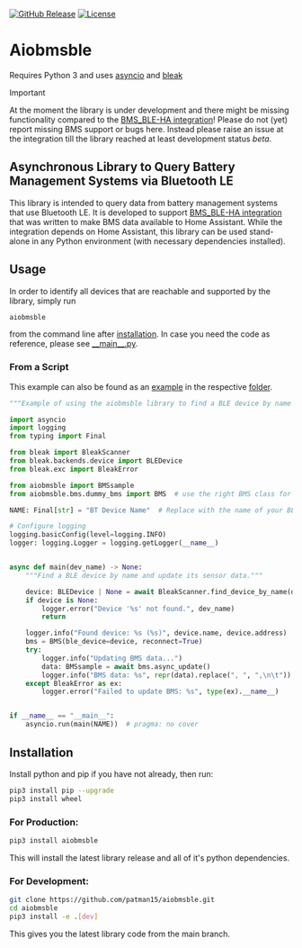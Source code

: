[![GitHub Release][releases-shield]](https://pypi.org/p/aiobmsble/)
[![License][license-shield]](LICENSE)

# Aiobmsble
Requires Python 3 and uses [asyncio](https://pypi.org/project/asyncio/) and [bleak](https://pypi.org/project/bleak/)
> [!IMPORTANT]
> At the moment the library is under development and there might be missing functionality compared to the [BMS_BLE-HA integration](https://github.com/patman15/BMS_BLE-HA/)!
> Please do not (yet) report missing BMS support or bugs here. Instead please raise an issue at the integration till the library reached at least development status *beta*.

## Asynchronous Library to Query Battery Management Systems via Bluetooth LE
This library is intended to query data from battery management systems that use Bluetooth LE. It is developed to support [BMS_BLE-HA integration](https://github.com/patman15/BMS_BLE-HA/) that was written to make BMS data available to Home Assistant. While the integration depends on Home Assistant, this library can be used stand-alone in any Python environment (with necessary dependencies installed).

## Usage
In order to identify all devices that are reachable and supported by the library, simply run
```bash
aiobmsble
```
from the command line after [installation](#installation). In case you need the code as reference, please see [\_\_main\_\_.py](/aiobmsble/__main__.py).

### From a Script
This example can also be found as an [example](/examples/minimal.py) in the respective [folder](/main/examples).
```python
"""Example of using the aiobmsble library to find a BLE device by name and print its senosr data."""

import asyncio
import logging
from typing import Final

from bleak import BleakScanner
from bleak.backends.device import BLEDevice
from bleak.exc import BleakError

from aiobmsble import BMSsample
from aiobmsble.bms.dummy_bms import BMS  # use the right BMS class for your device

NAME: Final[str] = "BT Device Name"  # Replace with the name of your BLE device

# Configure logging
logging.basicConfig(level=logging.INFO)
logger: logging.Logger = logging.getLogger(__name__)


async def main(dev_name) -> None:
    """Find a BLE device by name and update its sensor data."""

    device: BLEDevice | None = await BleakScanner.find_device_by_name(dev_name)
    if device is None:
        logger.error("Device '%s' not found.", dev_name)
        return

    logger.info("Found device: %s (%s)", device.name, device.address)
    bms = BMS(ble_device=device, reconnect=True)
    try:
        logger.info("Updating BMS data...")
        data: BMSsample = await bms.async_update()
        logger.info("BMS data: %s", repr(data).replace(", ", ",\n\t"))
    except BleakError as ex:
        logger.error("Failed to update BMS: %s", type(ex).__name__)


if __name__ == "__main__":
    asyncio.run(main(NAME))  # pragma: no cover
```

## Installation
Install python and pip if you have not already, then run:
```bash
pip3 install pip --upgrade
pip3 install wheel
```

### For Production:

```bash
pip3 install aiobmsble
```
This will install the latest library release and all of it's python dependencies.

### For Development:
```bash
git clone https://github.com/patman15/aiobmsble.git
cd aiobmsble
pip3 install -e .[dev]
```
This gives you the latest library code from the main branch.

[license-shield]: https://img.shields.io/github/license/patman15/aiobmsble?style=for-the-badge&cacheSeconds=86400
[releases-shield]: https://img.shields.io/pypi/v/aiobmsble?style=for-the-badge
